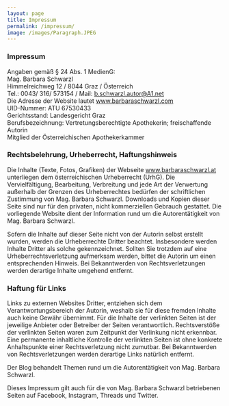 ```yaml
---
layout: page
title: Impressum
permalink: /impressum/
image: /images/Paragraph.JPEG
---
```

### Impressum

Angaben gemäß § 24 Abs. 1 MedienG: <br> Mag. Barbara Schwarzl <br> Himmelreichweg 12 / 8044 Graz / Österreich <br> Tel.: 0043/ 316/ 573154 / Mail: b.schwarzl.autor@A1.net <br> Die Adresse der Website lautet www.barbaraschwarzl.com <br> UID-Nummer: ATU 67530433 <br> Gerichtsstand: Landesgericht Graz <br> Berufsbezeichnung: Vertretungsberechtigte Apothekerin; freischaffende Autorin <br> Mitglied der Österreichischen Apothekerkammer


### Rechtsbelehrung, Urheberrecht, Haftungshinweis

Die Inhalte (Texte, Fotos, Grafiken) der Webseite www.barbaraschwarzl.at unterliegen dem österreichischen Urheberrecht (UrhG). Die Vervielfältigung, Bearbeitung, Verbreitung und jede Art der Verwertung außerhalb der Grenzen des Urheberrechtes bedürfen der schriftlichen Zustimmung von Mag. Barbara Schwarzl. Downloads und Kopien dieser Seite sind nur für den privaten, nicht kommerziellen Gebrauch gestattet. Die vorliegende Website dient der Information rund um die Autorentätigkeit von Mag. Barbara Schwarzl.

Sofern die Inhalte auf dieser Seite nicht von der Autorin selbst erstellt wurden, werden die Urheberrechte Dritter beachtet. Insbesondere werden Inhalte Dritter als solche gekennzeichnet. Sollten Sie trotzdem auf eine Urheberrechtsverletzung aufmerksam werden, bittet die Autorin um einen entsprechenden Hinweis. Bei Bekanntwerden von Rechtsverletzungen werden derartige Inhalte umgehend entfernt.



### Haftung für Links

Links zu externen Websites Dritter, entziehen sich dem Verantwortungsbereich der Autorin, weshalb sie für diese fremden Inhalte auch keine Gewähr übernimmt. Für die Inhalte der verlinkten Seiten ist der jeweilige Anbieter oder Betreiber der Seiten verantwortlich. Rechtsverstöße der verlinkten Seiten waren zum Zeitpunkt der Verlinkung nicht erkennbar. <br> Eine permanente inhaltliche Kontrolle der verlinkten Seiten ist ohne konkrete Anhaltspunkte einer Rechtsverletzung nicht zumutbar. Bei Bekanntwerden von Rechtsverletzungen werden derartige Links natürlich entfernt.

Der Blog behandelt Themen rund um die Autorentätigkeit von Mag. Barbara Schwarzl.

Dieses Impressum gilt auch für die von Mag. Barbara Schwarzl betriebenen Seiten auf Facebook, Instagram, Threads und Twitter.


